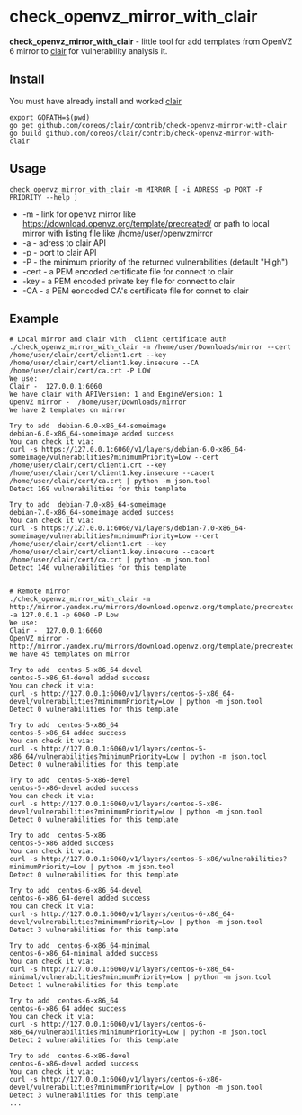 check_openvz_mirror_with_clair
==============================

**check_openvz_mirror_with_clair** - little tool for add templates from OpenVZ 6 mirror to [clair](https://github.com/coreos/clair) for vulnerability analysis it.

Install
-------

You must have already install and worked [clair](https://github.com/coreos/clair)

```
export GOPATH=$(pwd)
go get github.com/coreos/clair/contrib/check-openvz-mirror-with-clair
go build github.com/coreos/clair/contrib/check-openvz-mirror-with-clair
```

Usage
-----

```
check_openvz_mirror_with_clair -m MIRROR [ -i ADRESS -p PORT -P PRIORITY --help ]
```

- -m  - link for openvz mirror like https://download.openvz.org/template/precreated/ or path to local mirror with listing file like /home/user/openvzmirror
- -a  - adress to clair API
- -p  - port to clair API
- -P  - the minimum priority of the returned vulnerabilities (default "High")
- -cert  - a PEM encoded certificate file for connect to clair
- -key - a PEM encoded private key file for connect to clair
- -CA - a PEM eoncoded CA's certificate file for connet to clair

Example
--------
```
# Local mirror and clair with  client certificate auth
./check_openvz_mirror_with_clair -m /home/user/Downloads/mirror --cert /home/user/clair/cert/client1.crt --key /home/user/clair/cert/client1.key.insecure --CA /home/user/clair/cert/ca.crt -P LOW
We use:
Clair -  127.0.0.1:6060
We have clair with APIVersion: 1 and EngineVersion: 1
OpenVZ mirror -  /home/user/Downloads/mirror
We have 2 templates on mirror

Try to add  debian-6.0-x86_64-someimage
debian-6.0-x86_64-someimage added success
You can check it via:
curl -s https://127.0.0.1:6060/v1/layers/debian-6.0-x86_64-someimage/vulnerabilities?minimumPriority=Low --cert /home/user/clair/cert/client1.crt --key /home/user/clair/cert/client1.key.insecure --cacert /home/user/clair/cert/ca.crt | python -m json.tool
Detect 169 vulnerabilities for this template

Try to add  debian-7.0-x86_64-someimage
debian-7.0-x86_64-someimage added success
You can check it via:
curl -s https://127.0.0.1:6060/v1/layers/debian-7.0-x86_64-someimage/vulnerabilities?minimumPriority=Low --cert /home/user/clair/cert/client1.crt --key /home/user/clair/cert/client1.key.insecure --cacert /home/user/clair/cert/ca.crt | python -m json.tool
Detect 146 vulnerabilities for this template


# Remote mirror 
./check_openvz_mirror_with_clair -m http://mirror.yandex.ru/mirrors/download.openvz.org/template/precreated/ -a 127.0.0.1 -p 6060 -P Low
We use:
Clair -  127.0.0.1:6060
OpenVZ mirror -  http://mirror.yandex.ru/mirrors/download.openvz.org/template/precreated/
We have 45 templates on mirror

Try to add  centos-5-x86_64-devel
centos-5-x86_64-devel added success
You can check it via:
curl -s http://127.0.0.1:6060/v1/layers/centos-5-x86_64-devel/vulnerabilities?minimumPriority=Low | python -m json.tool
Detect 0 vulnerabilities for this template

Try to add  centos-5-x86_64
centos-5-x86_64 added success
You can check it via:
curl -s http://127.0.0.1:6060/v1/layers/centos-5-x86_64/vulnerabilities?minimumPriority=Low | python -m json.tool
Detect 0 vulnerabilities for this template

Try to add  centos-5-x86-devel
centos-5-x86-devel added success
You can check it via:
curl -s http://127.0.0.1:6060/v1/layers/centos-5-x86-devel/vulnerabilities?minimumPriority=Low | python -m json.tool
Detect 0 vulnerabilities for this template

Try to add  centos-5-x86
centos-5-x86 added success
You can check it via:
curl -s http://127.0.0.1:6060/v1/layers/centos-5-x86/vulnerabilities?minimumPriority=Low | python -m json.tool
Detect 0 vulnerabilities for this template

Try to add  centos-6-x86_64-devel
centos-6-x86_64-devel added success
You can check it via:
curl -s http://127.0.0.1:6060/v1/layers/centos-6-x86_64-devel/vulnerabilities?minimumPriority=Low | python -m json.tool
Detect 3 vulnerabilities for this template

Try to add  centos-6-x86_64-minimal
centos-6-x86_64-minimal added success
You can check it via:
curl -s http://127.0.0.1:6060/v1/layers/centos-6-x86_64-minimal/vulnerabilities?minimumPriority=Low | python -m json.tool
Detect 1 vulnerabilities for this template

Try to add  centos-6-x86_64
centos-6-x86_64 added success
You can check it via:
curl -s http://127.0.0.1:6060/v1/layers/centos-6-x86_64/vulnerabilities?minimumPriority=Low | python -m json.tool
Detect 2 vulnerabilities for this template

Try to add  centos-6-x86-devel
centos-6-x86-devel added success
You can check it via:
curl -s http://127.0.0.1:6060/v1/layers/centos-6-x86-devel/vulnerabilities?minimumPriority=Low | python -m json.tool
Detect 3 vulnerabilities for this template
...

```

